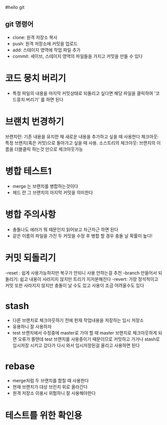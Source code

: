 #hello git

## git 명령어
- clone: 원격 저장소 복사
- push: 원격 저장소에 커밋을 업로드
- add: 스테이지 영역에 작업 파일 추가
- commit: 세이브, 스테이지 영역의 파일들을 가지고 커밋을 만들 수 있다

# 코드 뭉치 버리기
- 특정 파일의 내용을 마지막 커밋상태로 되돌리고 싶다면 해당 파일을 클릭하여 '코드뭉치 버리기' 를 하면 된다

# 브랜치 번경하기
브랜치란: 기존 내용을 유지한 채 새로운 내용을 추가하고 싶을 때 사용한다
체크아웃: 특정 브랜치(혹은 커밋)으로 돌아가고 싶을 때 사용.
소스트리의 체크아웃: 브랜치의 이름을 더블클릭 하는것 만으로 체크아웃가능

# 병합 테스트1
- merge 는 브랜치를 병합하는것이다
- 헤드 란 그 브랜치의 마지막 커밋을 의미한다

# 병합 주의사항
- 충돌나도 에러가 뭐 때문인지 읽어보고 차근차근 하면 된다
- 같은 이름의 파일을 가진 두 커밋을 수정 후 병합 할 경우 충돌 날 확률이 높다!

# 커밋 되돌리기
-reset : 쉽게 사용가능하지만 복구가 안되니 사용 안하는걸 추천
-branch 만들어서 되돌리기: 쉽고 내용이 사라지지 않지만 트리가 지저분해진다
-revert: 가장 정석적이고 커밋 또한 사라지지 않지만 충돌이 날 수도 있고 사용이 조금 어려울수도 있다

# stash
- 다른 브랜치로 체크아웃하기 전에 현재 작업내용을 저장하는 임시 저장소
- 유용하니 잘 사용하자
- test 브랜치에서 수정중에 master로 가야 할 때 master 브랜치로 체크아웃하게 되면 오류가 뜰텐데 test 브랜치를 사용중이기 때문이므로 커밋하고 가거나 stash로 임시저장 시키고 갔다가 다시 와서 임시저장된걸 올리고 사용하면 된다

# rebase
- merge처럼 두 브랜치를 합칠 때 사용한다
- 현재 브랜치가 대상 브린치 위로 올라간다
- 원격 저장소 이용시 위험하니 잘 사용해야한다

# 테스트를 위한 확인용
